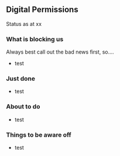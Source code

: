## Digital Permissions
Status as at xx

### What is blocking us
Always best call out the bad news first, so....

 - test

### Just done

 - test

### About to do

 - test 
 
### Things to be aware off
 -  test

